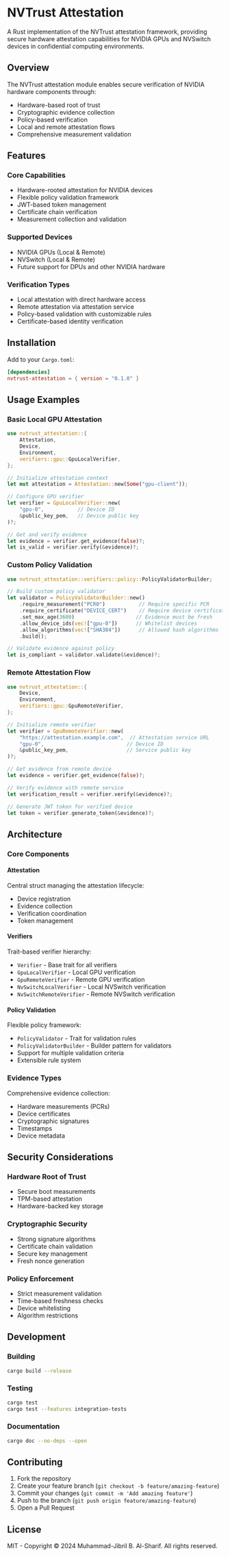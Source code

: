 # NVTrust Attestation

A Rust implementation of the NVTrust attestation framework, providing secure hardware attestation capabilities for NVIDIA GPUs and NVSwitch devices in confidential computing environments.

## Overview

The NVTrust attestation module enables secure verification of NVIDIA hardware components through:
- Hardware-based root of trust
- Cryptographic evidence collection
- Policy-based verification
- Local and remote attestation flows
- Comprehensive measurement validation

## Features

### Core Capabilities
- Hardware-rooted attestation for NVIDIA devices
- Flexible policy validation framework
- JWT-based token management
- Certificate chain verification
- Measurement collection and validation

### Supported Devices
- NVIDIA GPUs (Local & Remote)
- NVSwitch (Local & Remote)
- Future support for DPUs and other NVIDIA hardware

### Verification Types
- Local attestation with direct hardware access
- Remote attestation via attestation service
- Policy-based validation with customizable rules
- Certificate-based identity verification

## Installation

Add to your `Cargo.toml`:

```toml
[dependencies]
nvtrust-attestation = { version = "0.1.0" }
```

## Usage Examples

### Basic Local GPU Attestation

```rust
use nvtrust_attestation::{
    Attestation,
    Device,
    Environment,
    verifiers::gpu::GpuLocalVerifier,
};

// Initialize attestation context
let mut attestation = Attestation::new(Some("gpu-client"));

// Configure GPU verifier
let verifier = GpuLocalVerifier::new(
    "gpu-0",           // Device ID
    &public_key_pem,   // Device public key
)?;

// Get and verify evidence
let evidence = verifier.get_evidence(false)?;
let is_valid = verifier.verify(&evidence)?;
```

### Custom Policy Validation

```rust
use nvtrust_attestation::verifiers::policy::PolicyValidatorBuilder;

// Build custom policy validator
let validator = PolicyValidatorBuilder::new()
    .require_measurement("PCR0")           // Require specific PCR
    .require_certificate("DEVICE_CERT")    // Require device certificate
    .set_max_age(3600)                    // Evidence must be fresh
    .allow_device_ids(vec!["gpu-0"])      // Whitelist devices
    .allow_algorithms(vec!["SHA384"])      // Allowed hash algorithms
    .build();

// Validate evidence against policy
let is_compliant = validator.validate(&evidence)?;
```

### Remote Attestation Flow

```rust
use nvtrust_attestation::{
    Device,
    Environment,
    verifiers::gpu::GpuRemoteVerifier,
};

// Initialize remote verifier
let verifier = GpuRemoteVerifier::new(
    "https://attestation.example.com",  // Attestation service URL
    "gpu-0",                           // Device ID
    &public_key_pem,                   // Service public key
)?;

// Get evidence from remote device
let evidence = verifier.get_evidence(false)?;

// Verify evidence with remote service
let verification_result = verifier.verify(&evidence)?;

// Generate JWT token for verified device
let token = verifier.generate_token(&evidence)?;
```

## Architecture

### Core Components

#### Attestation
Central struct managing the attestation lifecycle:
- Device registration
- Evidence collection
- Verification coordination
- Token management

#### Verifiers
Trait-based verifier hierarchy:
- `Verifier` - Base trait for all verifiers
- `GpuLocalVerifier` - Local GPU verification
- `GpuRemoteVerifier` - Remote GPU verification
- `NvSwitchLocalVerifier` - Local NVSwitch verification
- `NvSwitchRemoteVerifier` - Remote NVSwitch verification

#### Policy Validation
Flexible policy framework:
- `PolicyValidator` - Trait for validation rules
- `PolicyValidatorBuilder` - Builder pattern for validators
- Support for multiple validation criteria
- Extensible rule system

### Evidence Types
Comprehensive evidence collection:
- Hardware measurements (PCRs)
- Device certificates
- Cryptographic signatures
- Timestamps
- Device metadata

## Security Considerations

### Hardware Root of Trust
- Secure boot measurements
- TPM-based attestation
- Hardware-backed key storage

### Cryptographic Security
- Strong signature algorithms
- Certificate chain validation
- Secure key management
- Fresh nonce generation

### Policy Enforcement
- Strict measurement validation
- Time-based freshness checks
- Device whitelisting
- Algorithm restrictions

## Development

### Building
```bash
cargo build --release
```

### Testing
```bash
cargo test
cargo test --features integration-tests
```

### Documentation
```bash
cargo doc --no-deps --open
```

## Contributing

1. Fork the repository
2. Create your feature branch (`git checkout -b feature/amazing-feature`)
3. Commit your changes (`git commit -m 'Add amazing feature'`)
4. Push to the branch (`git push origin feature/amazing-feature`)
5. Open a Pull Request

## License

MIT - Copyright © 2024 Muhammad-Jibril B. Al-Sharif. All rights reserved.

